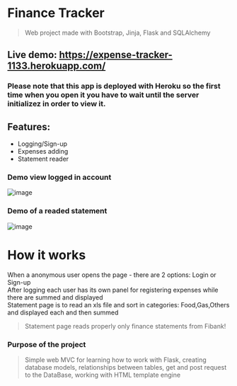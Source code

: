# Finance Tracker 
 > Web project made with Bootstrap, Jinja, Flask and SQLAlchemy

## Live demo: https://expense-tracker-1133.herokuapp.com/
### Please note that this app is deployed with Heroku so the first time when you open it you have to wait until the server initializez in order to view it.
 
 ## Features: 
  - Logging/Sign-up
  - Expenses adding
  - Statement reader
  
 ### Demo view logged in account
![image](https://user-images.githubusercontent.com/38993490/184943304-5a867691-77f4-48a1-b39c-3e938b948634.png)

### Demo of a readed statement 
![image](https://user-images.githubusercontent.com/38993490/184945422-0c4ef2a5-c556-4cd7-a409-c60381807b09.png)

# How it works
When a anonymous user opens the page - there are 2 options: Login or Sign-up \
After logging each user has its own panel for registering expenses while there are summed and displayed \
Statement page is to read an xls file and sort in categories: Food,Gas,Others and displayed each and then summed
> Statement page reads properly only finance statements from Fibank!

### Purpose of the project 
> Simple web MVC for learning how to work with Flask, creating database models, relationships between tables, get and post request to the DataBase, working with HTML template engine

